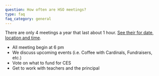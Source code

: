 ```yaml
---
question: How often are HSO meetings?
type: faq
faq_category: general
---
```

There are only 4 meetings a year that last about 1 hour. [See their for date, location and time](/meetings).
* All meeting begin at 6 pm
* We discuss upcoming events (i.e. Coffee with Cardinals, Fundraisers, etc.)
* Vote on what to fund for CES
* Get to work with teachers and the principal 
